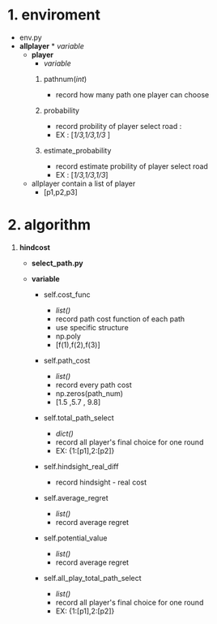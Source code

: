<!-- # online_learning_project![csn-xski-ghs - 2022年9月23日 1](https://user-images.githubusercontent.com/66251276/191983443-6f52f73b-c9f7-4302-a267-7389eaa663b1.png) -->
# 1. **enviroment** 
   * env.py
   * **allplayer**
    * *variable*
        * **player** 
            * *variable*
            1. pathnum(*int*)
               * record how many path one player can choose

            2. probability
                * record probility of player select road :
                *  EX :  [*1/3,1/3,1/3* ]
            3. estimate_probability
                * record estimate probility of player select road
                *  EX :  [*1/3,1/3,1/3*]
        * allplayer contain a list of player
          * [p1,p2,p3]  
# 2. **algorithm**
   1. **hindcost**
       * **select_path.py**   
       * **variable**
  
         *   self.cost_func
             *  *list()* 
             *  record path cost function of each path 
             *  use specific structure 
             *   np.poly 
             *   [f(1),f(2),f(3)] 
         *   self.path_cost 
             *    *list()*
             *    record every path cost
             *    np.zeros(path_num)
             *    [1.5 ,5.7 , 9.8] 
         *   self.total_path_select 
             *  *dict()*  
             * record all player's final choice for one round
             * EX: {1:[p1],2:[p2]}
             
         *   self.hindsight_real_diff 
             *   record hindsight -  real cost
         *   self.average_regret 
             *   *list()*
             *   record average regret
         *   self.potential_value 
             *   *list()*
             *    record average regret
         *   self.all_play_total_path_select
             *   *list()*
             * record all player's final choice for one round
             * EX: {1:[p1],2:[p2]}